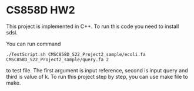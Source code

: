 # CS858D HW2
This project is implemented in C++. To run this code you need to install sdsl. 

You can run command
```
./TestScript.sh CMSC858D_S22_Project2_sample/ecoli.fa CMSC858D_S22_Project2_sample/query.fa 2
```
to test file. The first argument is input reference, second is input query and third is value of k. To run this project step by step, you can use make file to make.
